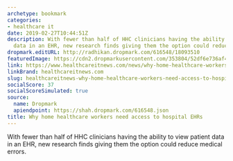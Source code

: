 ```yaml
---
archetype: bookmark
categories:
- healthcare it
date: 2019-02-27T10:44:51Z
description: With fewer than half of HHC clinicians having the ability to view patient
  data in an EHR, new research finds giving them the option could reduce medical errors.
dropmark.editURL: http://radhikan.dropmark.com/616548/18093510
featuredImage: https://cdn2.dropmarkusercontent.com/353804/52df6e736af44697da78da072ddb1065edbdb94fbe7bf2715cd7da45d08ec2a7/thumbnail/Nurse-HITN.png?Expires=1557430063&Signature=JFqypgZuplMir0VVRWZsTlUJNsNAZR~24IuRm3LaHAxKDoqYvdF21eLmlvhbNlF6K6ILrlb6BfOU2G1diWGq8Q866nSTqE9yenAPVHBwEBRmLfZbtlusufI-qafl9A7gkWm5y~kFiT~YdmTzw3hySh7druWzJoEv3sWwBJ3U0B5rF3NOFIitkZ8cw-6I1qta3SwgVTpgpDxz6lUMBn1vVhsZC6GNcHhLVs2013BCsQInmLAqQy-sDFQtDqursyDOCZ0eHFIN1yPxbhRMF0c-mKfixZxjsZnEj5gwJ2GaiWlHTrMfXf5zMW~6qFHkkXLtAMvh~vQW30Gx15Xtbdcv2A__&Key-Pair-Id=APKAITQYWVEN757ZA4KQ
link: https://www.healthcareitnews.com/news/why-home-healthcare-workers-need-access-hospital-ehrs
linkBrand: healthcareitnews.com
slug: healthcareitnews-why-home-healthcare-workers-need-access-to-hospital-ehrs
socialScore: 37
socialScoreSimulated: true
source:
  name: Dropmark
  apiendpoint: https://shah.dropmark.com/616548.json
title: Why home healthcare workers need access to hospital EHRs
---
```

With fewer than half of HHC clinicians having the ability to view patient data in an EHR, new research finds giving them the option could reduce medical errors.